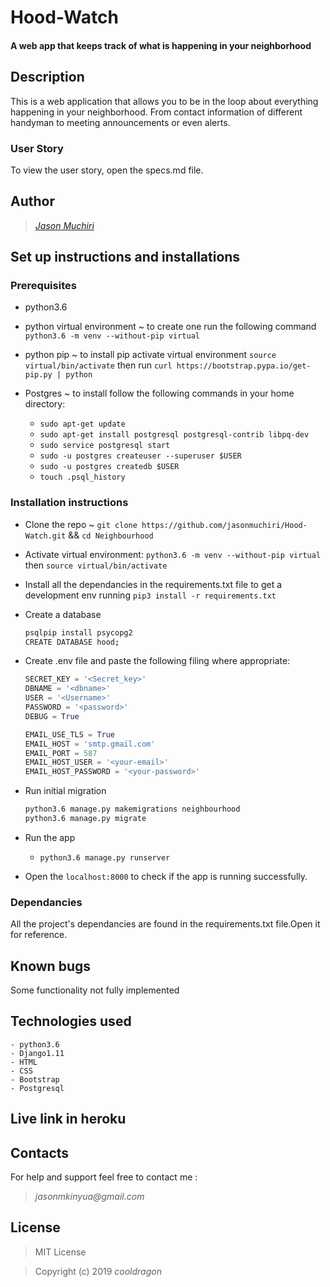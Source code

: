 # Hood-Watch

#### A web app that keeps track of what is happening in your neighborhood 

## Description 

This is a web application that allows you to be in the loop about everything happening in your neighborhood. From contact information of different handyman to meeting announcements or even alerts.


### User Story

To view the user story, open the specs.md file.

## Author

> _[Jason Muchiri](https://github.com/jasonmuchiri)_

## Set up instructions and installations

### Prerequisites

- python3.6 

- python virtual environment ~ to create one run the following command `python3.6 -m venv --without-pip virtual`

- python pip ~ to install pip activate virtual environment `source virtual/bin/activate` then run `curl https://bootstrap.pypa.io/get-pip.py | python`

- Postgres ~ to install follow the following commands in your home directory:
    - `sudo apt-get update`
    - `sudo apt-get install postgresql postgresql-contrib libpq-dev`
    - `sudo service postgresql start`
    - `sudo -u postgres createuser --superuser $USER`
    - `sudo -u postgres createdb $USER`
    - `touch .psql_history`

### Installation instructions

- Clone the repo ~ `git clone https://github.com/jasonmuchiri/Hood-Watch.git` && `cd Neighbourhood`

- Activate virtual environment: 
   `python3.6 -m venv --without-pip virtual` then `source virtual/bin/activate`

- Install all the dependancies in the requirements.txt file to get a development env running
   `pip3 install -r requirements.txt`

- Create a database 
  ```bash
  psqlpip install psycopg2
  CREATE DATABASE hood;
  ```

- Create .env file and paste the following filing where appropriate:
  ```python
  SECRET_KEY = '<Secret_key>'
  DBNAME = '<dbname>'
  USER = '<Username>'
  PASSWORD = '<password>'
  DEBUG = True

  EMAIL_USE_TLS = True
  EMAIL_HOST = 'smtp.gmail.com'
  EMAIL_PORT = 587
  EMAIL_HOST_USER = '<your-email>'
  EMAIL_HOST_PASSWORD = '<your-password>'
  ```

- Run initial migration
  ``` bash
  python3.6 manage.py makemigrations neighbourhood
  python3.6 manage.py migrate
  ```

- Run the app

   - `python3.6 manage.py runserver`

- Open the `localhost:8000` to check if the app is running successfully.

### Dependancies

All the project's dependancies are found in the requirements.txt file.Open it for reference.

## Known bugs

Some functionality not fully implemented

## Technologies used

    - python3.6
    - Django1.11
    - HTML
    - CSS
    - Bootstrap
    - Postgresql

## Live link in heroku

> 

## Contacts

For help and support feel free to contact me :
> _jasonmkinyua@gmail.com_

## License

> MIT License

> Copyright (c) 2019 _cooldragon_